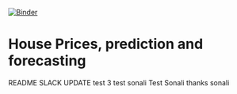 [![Binder](https://mybinder.org/badge_logo.svg)](https://mybinder.org/v2/gh/pranavprajapati/house_prices_prediction/master)
# House Prices, prediction and forecasting

README SLACK UPDATE
test 3
test sonali
Test Sonali
thanks sonali
